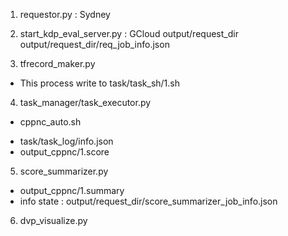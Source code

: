 

1. requestor.py : Sydney
2. start_kdp_eval_server.py : GCloud
    output/request_dir
    output/request_dir/req_job_info.json
    

3. tfrecord_maker.py
 - This process write to task/task_sh/1.sh

 
4. task_manager/task_executor.py
  + cppnc_auto.sh
  - task/task_log/info.json
  - output_cppnc/1.score
5. score_summarizer.py
  - output_cppnc/1.summary
  - info state : output/request_dir/score_summarizer_job_info.json
  
6. dvp_visualize.py

